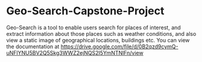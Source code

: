 # Geo-Search-Capstone-Project
Geo-Search is a tool to enable users search for places of interest, and extract information about those places such as weather conditions, and also view a static image of geographical locations, buildings etc. You can view the documentation at https://drive.google.com/file/d/0B2qzd9cymQ-uNFlYNU5BV2Q5Skg3WWZ2ejNQS2I5YmNTNlFn/view
